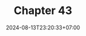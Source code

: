 ---
weight: 6100
title: "Chapter 43"
description: "Observer Pattern with Event-Driven Architecture"
icon: "article"
date: "2024-08-13T23:20:33+07:00"
lastmod: "2024-08-13T23:20:33+07:00"
draft: false
toc: true
---